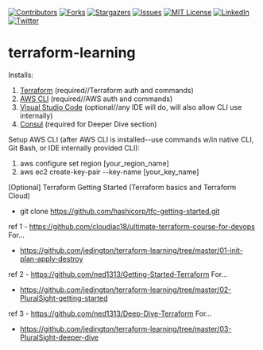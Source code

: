 <!-- PROJECT SHIELDS -->
<!-- https://www.markdownguide.org/basic-syntax/#reference-style-links -->
[![Contributors][contributors-shield]][contributors-url]
[![Forks][forks-shield]][forks-url]
[![Stargazers][stars-shield]][stars-url]
[![Issues][issues-shield]][issues-url]
[![MIT License][license-shield]][license-url]
[![LinkedIn][linkedin-shield]][linkedin-url]
[![Twitter][twitter-shield]][twitter-url]

# terraform-learning

Installs:
1. [Terraform](https://learn.hashicorp.com/tutorials/terraform/install-cli) (required//Terraform auth and commands)
2. [AWS CLI](https://docs.aws.amazon.com/cli/latest/userguide/install-cliv2.html) (required//AWS auth and commands)
3. [Visual Studio Code](https://code.visualstudio.com/download) (optional//any IDE will do, will also allow CLI use internally)
4. [Consul](https://www.consul.io/docs/install) (required for Deeper Dive section)

Setup AWS CLI (after AWS CLI is installed--use commands w/in native CLI, Git Bash, or IDE internally provided CLI):
1. aws configure set region [your_region_name]
2. aws ec2 create-key-pair --key-name [your_key_name]

[Optional] Terraform Getting Started (Terraform basics and Terraform Cloud)
- git clone https://github.com/hashicorp/tfc-getting-started.git

ref 1 - https://github.com/cloudiac18/ultimate-terraform-course-for-devops
For...
  * https://github.com/jedington/terraform-learning/tree/master/01-init-plan-apply-destroy

ref 2 - https://github.com/ned1313/Getting-Started-Terraform
For...
  * https://github.com/jedington/terraform-learning/tree/master/02-PluralSight-getting-started

ref 3 - https://github.com/ned1313/Deep-Dive-Terraform
For...
  * https://github.com/jedington/terraform-learning/tree/master/03-PluralSight-deeper-dive

<!-- MARKDOWN LINKS & IMAGES -->
<!-- https://www.markdownguide.org/basic-syntax/#reference-style-links -->
[contributors-shield]: https://img.shields.io/github/contributors/jedington/terraform-learning.svg?style=for-the-badge
[contributors-url]: https://github.com/jedington/terraform-learning/graphs/contributors
[forks-shield]: https://img.shields.io/github/forks/jedington/terraform-learning.svg?style=for-the-badge
[forks-url]: https://github.com/jedington/terraform-learning/network/members
[stars-shield]: https://img.shields.io/github/stars/jedington/terraform-learning.svg?style=for-the-badge
[stars-url]: https://github.com/jedington/terraform-learning/stargazers
[issues-shield]: https://img.shields.io/github/issues/jedington/terraform-learning.svg?style=for-the-badge
[issues-url]: https://github.com/jedington/terraform-learning/issues
[license-shield]: https://img.shields.io/github/license/jedington/terraform-learning.svg?style=for-the-badge
[license-url]: https://github.com/jedington/terraform-learning/blob/master/LICENSE
[linkedin-shield]: https://img.shields.io/badge/-LinkedIn-black.svg?style=for-the-badge&logo=linkedin&colorB=555
[linkedin-url]: https://www.linkedin.com/in/julian-edington/
[twitter-shield]: https://img.shields.io/twitter/follow/arcanicvoid?style=for-the-badge&logo=twitter&colorB=555
[twitter-url]: https://twitter.com/arcanicvoid
